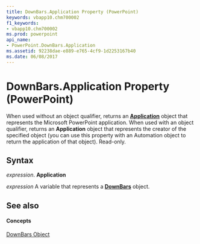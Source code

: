```yaml
---
title: DownBars.Application Property (PowerPoint)
keywords: vbapp10.chm700002
f1_keywords:
- vbapp10.chm700002
ms.prod: powerpoint
api_name:
- PowerPoint.DownBars.Application
ms.assetid: 92238dae-e889-e765-4cf9-1d2253167b40
ms.date: 06/08/2017
---
```



# DownBars.Application Property (PowerPoint)

When used without an object qualifier, returns an  **[Application](PowerPoint.Application.md)** object that represents the Microsoft PowerPoint application. When used with an object qualifier, returns an **Application** object that represents the creator of the specified object (you can use this property with an Automation object to return the application of that object). Read-only.


## Syntax

 _expression_. **Application**

 _expression_ A variable that represents a **[DownBars](PowerPoint.DownBars.md)** object.


## See also


#### Concepts


[DownBars Object](PowerPoint.DownBars.md)


